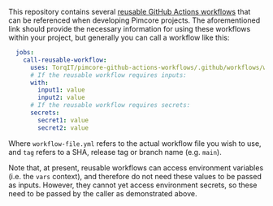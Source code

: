 This repository contains several [reusable GitHub Actions workflows](https://docs.github.com/en/actions/using-workflows/reusing-workflows) that can be referenced when developing Pimcore projects. The aforementioned link should provide the necessary information for using these workflows within your project, but generally you can call a workflow like this:
```yaml
  jobs:
    call-reusable-workflow:
      uses: TorqIT/pimcore-github-actions-workflows/.github/workflows/workflow-file.yaml@tag
      # If the reusable workflow requires inputs:
      with:
        input1: value
        input2: value
      # If the reusable workflow requires secrets:
      secrets:
        secret1: value
        secret2: value
```
Where `workflow-file.yml` refers to the actual workflow file you wish to use, and `tag` refers to a SHA, release tag or branch name (e.g. `main`). 

Note that, at present, reusable workflows can access environment variables (i.e. the `vars` context), and therefore do not need these values to be passed as inputs. However, they cannot yet access environment secrets, so these need to be passed by the caller as demonstrated above.